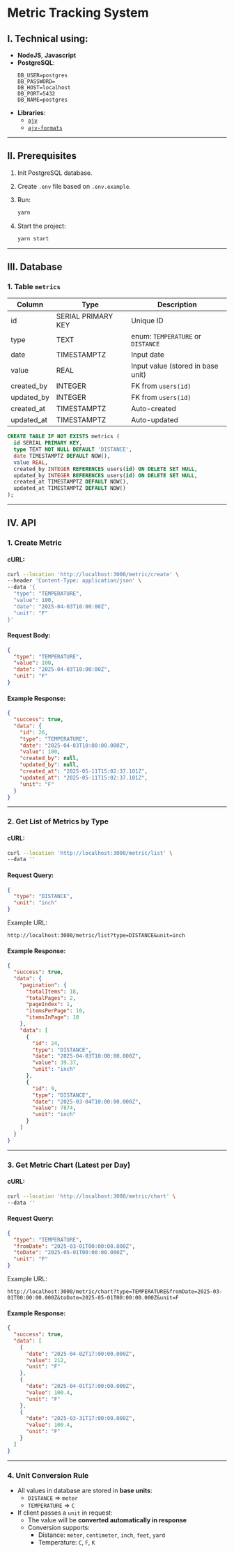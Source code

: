 
# Metric Tracking System

## I. Technical using:

- **NodeJS**, **Javascript**
- **PostgreSQL**:
  ```env
  DB_USER=postgres
  DB_PASSWORD=
  DB_HOST=localhost
  DB_PORT=5432
  DB_NAME=postgres
  ```
- **Libraries**:
  - [`ajv`](https://github.com/ajv-validator/ajv)
  - [`ajv-formats`](https://github.com/ajv-validator/ajv-formats)

---

## II. Prerequisites

1. Init PostgreSQL database.
2. Create `.env` file based on `.env.example`.
3. Run:

   ```bash
   yarn
   ```

4. Start the project:

   ```bash
   yarn start
   ```

---

## III. Database

### 1. Table `metrics`

| Column      | Type                 | Description                                    |
|-------------|----------------------|------------------------------------------------|
| id          | SERIAL PRIMARY KEY   | Unique ID                                      |
| type        | TEXT                 | enum: `TEMPERATURE` or `DISTANCE`             |
| date        | TIMESTAMPTZ          | Input date                                     |
| value       | REAL                 | Input value (stored in base unit)              |
| created_by  | INTEGER              | FK from `users(id)`                            |
| updated_by  | INTEGER              | FK from `users(id)`                            |
| created_at  | TIMESTAMPTZ          | Auto-created                                   |
| updated_at  | TIMESTAMPTZ          | Auto-updated                                   |

```sql
CREATE TABLE IF NOT EXISTS metrics (
  id SERIAL PRIMARY KEY,
  type TEXT NOT NULL DEFAULT 'DISTANCE',
  date TIMESTAMPTZ DEFAULT NOW(),
  value REAL,
  created_by INTEGER REFERENCES users(id) ON DELETE SET NULL,
  updated_by INTEGER REFERENCES users(id) ON DELETE SET NULL,
  created_at TIMESTAMPTZ DEFAULT NOW(),
  updated_at TIMESTAMPTZ DEFAULT NOW()
);
```

---

## IV. API

### 1. Create Metric

####  cURL:
```bash
curl --location 'http://localhost:3000/metric/create' \
--header 'Content-Type: application/json' \
--data '{
  "type": "TEMPERATURE",
  "value": 100,
  "date": "2025-04-03T10:00:00Z",
  "unit": "F"
}'
```

####  Request Body:
```json
{
  "type": "TEMPERATURE",
  "value": 100,
  "date": "2025-04-03T10:00:00Z",
  "unit": "F"
}
```

####  Example Response:
```json
{
  "success": true,
  "data": {
    "id": 26,
    "type": "TEMPERATURE",
    "date": "2025-04-03T10:00:00.000Z",
    "value": 100,
    "created_by": null,
    "updated_by": null,
    "created_at": "2025-05-11T15:02:37.101Z",
    "updated_at": "2025-05-11T15:02:37.101Z",
    "unit": "F"
  }
}
```

---

### 2. Get List of Metrics by Type

####  cURL:
```bash
curl --location 'http://localhost:3000/metric/list' \
--data ''
```

####  Request Query:
```json
{
  "type": "DISTANCE",
  "unit": "inch"
}
```

Example URL:  
```
http://localhost:3000/metric/list?type=DISTANCE&unit=inch
```

####  Example Response:
```json
{
  "success": true,
  "data": {
    "pagination": {
      "totalItems": 18,
      "totalPages": 2,
      "pageIndex": 1,
      "itemsPerPage": 10,
      "itemsInPage": 10
    },
    "data": [
      {
        "id": 24,
        "type": "DISTANCE",
        "date": "2025-04-03T10:00:00.000Z",
        "value": 39.37,
        "unit": "inch"
      },
      {
        "id": 9,
        "type": "DISTANCE",
        "date": "2025-03-04T10:00:00.000Z",
        "value": 7874,
        "unit": "inch"
      }
    ]
  }
}
```

---

### 3. Get Metric Chart (Latest per Day)

####  cURL:
```bash
curl --location 'http://localhost:3000/metric/chart' \
--data ''
```

####  Request Query:
```json
{
  "type": "TEMPERATURE",
  "fromDate": "2025-03-01T00:00:00.000Z",
  "toDate": "2025-05-01T00:00:00.000Z",
  "unit": "F"
}
```

Example URL:
```
http://localhost:3000/metric/chart?type=TEMPERATURE&fromDate=2025-03-01T00:00:00.000Z&toDate=2025-05-01T00:00:00.000Z&unit=F
```

####  Example Response:
```json
{
  "success": true,
  "data": [
    {
      "date": "2025-04-02T17:00:00.000Z",
      "value": 212,
      "unit": "F"
    },
    {
      "date": "2025-04-01T17:00:00.000Z",
      "value": 100.4,
      "unit": "F"
    },
    {
      "date": "2025-03-31T17:00:00.000Z",
      "value": 100.4,
      "unit": "F"
    }
  ]
}
```

---

### 4. Unit Conversion Rule

- All values in database are stored in **base units**:
  - `DISTANCE` => `meter`
  - `TEMPERATURE` => `C`
- If client passes a `unit` in request:
  - The value will be **converted automatically in response**
  - Conversion supports:
    - Distance: `meter`, `centimeter`, `inch`, `feet`, `yard`
    - Temperature: `C`, `F`, `K`
